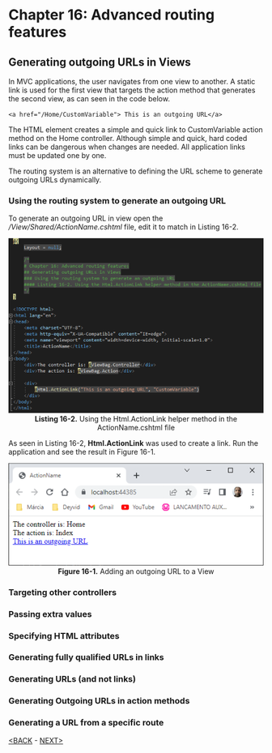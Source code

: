 # Chapter 16: Advanced routing features

## Generating outgoing URLs in Views

In MVC applications, the user navigates from one view to another. A static link is used for the first view that targets the action method that generates the second view, as can seen in the code below.

```
<a href="/Home/CustomVariable"> This is an outgoing URL</a>
```

The HTML element creates a simple and quick link to CustomVariable action method on the Home controller. Although simple and quick, hard coded links can be dangerous when changes are needed. All application links must be updated one by one.

The routing system is an alternative to defining the URL scheme to generate outgoing URLs dynamically.

### Using the routing system to generate an outgoing URL

To generate an outgoing URL in view open the */View/Shared/ActionName.cshtml* file, edit it to match in Listing 16-2.

<p align="center">
    <img src="ch16-Pictures/Listing 16-2.png" /><br />
    <b>Listing 16-2.</b> Using the Html.ActionLink helper method in the ActionName.cshtml file
</p>  

As seen in Listing 16-2, **Html.ActionLink** was used to create a link. Run the application and see the result in Figure 16-1.

<p align="center">
    <img src="ch16-Pictures/Figure 16-1.png" /><br />
    <b>Figure 16-1.</b> Adding an outgoing URL to a View
</p>  

### Targeting other controllers

### Passing extra values

### Specifying HTML attributes

### Generating fully qualified URLs in links

### Generating URLs (and not links)

### Generating Outgoing URLs in action methods

### Generating a URL from a specific route

<!--
# Chapter 16: Advanced routing features
## Generating outgoing URLs in Views
### Using the routing system to generate an outgoing URL
#### Figure 16-1. Adding an outgoing URL to a View

> SUMMARRY AND UPDATE ==========================
.
> CONTENTS =====================================
# Chapter 16: Advanced routing features
## Generating outgoing URLs in Views
### Using the routing system to generate an outgoing URL
### Targeting other controllers
### Passing extra values
### Specifying HTML attributes
### Generating fully qualified URLs in links
### Generating URLs (and not links)
### Generating Outgoing URLs in action methods
### Generating a URL from a specific route
.
> GITHUB =====================================
https://github.com/deyran/pro-asp-net-mvc/blob/main/chapter-16/03-generating-outgoing.md
.
> # ==========================================
#DotNet #csharp #csharpdotnet #dotnetcore #csharpdeveloper #dotnetdevelopers #aspnetcore #ASPNET #aspdotnet #IT #developer #TI #tecnologia #DevOps #desenvolvedor #programador #software #homeoffice #dev #tecnologiadainformacao #devs #code #programacao #programação #tecnologiadainformação #sistemasdeinformação #engenhariadesoftware #GitHub #ASPNETMVC #ASPNET #MVC #core #MVC #route #urlroute #urlroting #urlpatterns #RoutingSystem
-->

[<BACK](02-preparing-the-example-proj.md) - [NEXT>](03-generating-outgoing.md)